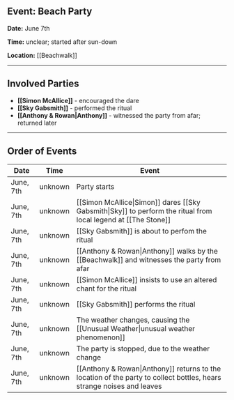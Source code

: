 ## Event: Beach Party
**Date:** June 7th

**Time:** unclear; started after sun-down

**Location:** [[Beachwalk]]

---
## Involved Parties
- **[[Simon McAllice]]** - encouraged the dare
- **[[Sky Gabsmith]]** - performed the ritual
- **[[Anthony & Rowan|Anthony]]** - witnessed the party from afar; returned later

---
## Order of Events
| Date      | Time    | Event                                                                                                                 |
| --------- | ------- | --------------------------------------------------------------------------------------------------------------------- |
| June, 7th | unknown | Party starts                                                                                                          |
| June, 7th | unknown | [[Simon McAllice\|Simon]] dares [[Sky Gabsmith\|Sky]] to perform the ritual from local legend at [[The Stone]]        |
| June, 7th | unknown | [[Sky Gabsmith]] is about to perfom the ritual                                                                        |
| June, 7th | unknown | [[Anthony & Rowan\|Anthony]] walks by the [[Beachwalk]] and witnesses the party from afar                             |
| June, 7th | unknown | [[Simon McAllice]] insists to use an altered chant for the ritual                                                     |
| June, 7th | unknown | [[Sky Gabsmith]] performs the ritual                                                                                  |
| June, 7th | unknown | The weather changes, causing the [[Unusual Weather\|unusual weather phenomenon]]                                      |
| June, 7th | unknown | The party is stopped, due to the weather change                                                                       |
| June, 7th | unknown | [[Anthony & Rowan\|Anthony]] returns to the location of the party to collect bottles, hears strange noises and leaves |